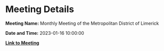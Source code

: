 # Meeting Details

**Meeting Name:** Monthly Meeting of the Metropolitan District of Limerick

**Date and Time:** 2023-01-16 10:00:00

**[Link to Meeting](https://www.limerick.ie/council/whats-on/monthly-meeting-metropolitan-district-limerick-92)**
